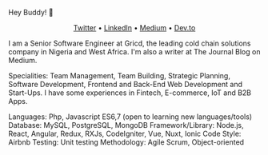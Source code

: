 Hey Buddy! 👋

<p align="center">
  <a href="https://twitter.com/weezykon" target="_new">Twitter</a> •
  <a href="https://www.linkedin.com/in/weezykon/" target="_new">LinkedIn</a> •
  <a href="https://medium.com/@weezykon" target="_new">Medium</a> •
  <a href="https://dev.to/weezykon" target="_new">Dev.to</a>
</p>

I am a Senior Software Engineer at Gricd, the leading cold chain solutions company in Nigeria and West Africa. I'm also a writer at The Journal Blog on Medium.

Specialities: Team Management, Team Building, Strategic Planning, Software Development, Frontend and Back-End Web Development and Start-Ups. I have some experiences in Fintech, E-commerce, IoT and B2B Apps.

Languages: Php, Javascript ES6,7 (open to learning new languages/tools)
Database: MySQL, PostgreSQL, MongoDB
Framework/Library: Node.js, React, Angular, Redux, RXJs, CodeIgniter, Vue, Nuxt, Ionic
Code Style: Airbnb
Testing: Unit testing
Methodology: Agile Scrum, Object-oriented 

